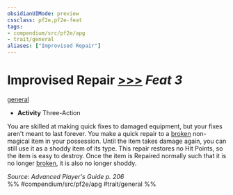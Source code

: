 ```yaml
---
obsidianUIMode: preview
cssclass: pf2e,pf2e-feat
tags:
- compendium/src/pf2e/apg
- trait/general
aliases: ["Improvised Repair"]
---
```

# Improvised Repair  [>>>](chapter-9-playing-the-game.md#Actions "Three-Action") *Feat 3*  
[general](general.md "General Feat Trait")  

- **Activity** Three-Action

You are skilled at making quick fixes to damaged equipment, but your fixes aren't meant to last forever. You make a quick repair to a [broken](conditions.md#Broken) non-magical item in your possession. Until the item takes damage again, you can still use it as a shoddy item of its type. This repair restores no Hit Points, so the item is easy to destroy. Once the item is Repaired normally such that it is no longer [broken](conditions.md#Broken), it is also no longer shoddy.

*Source: Advanced Player's Guide p. 206*  
%% #compendium/src/pf2e/apg #trait/general %%